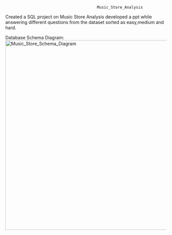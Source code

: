                                             Music_Store_Analysis

Created a SQL project on Music Store Analysis developed a ppt while answering different questions from the dataset sorted as easy,medium and hard.

Database Schema Diagram:
<img width="594" alt="Music_Store_Schema_Diagram" src="https://github.com/amitverma2325/Music_Store_Analysis/assets/159435374/a7cfffcc-78c9-42ce-91f3-7f9f9e45124e">
